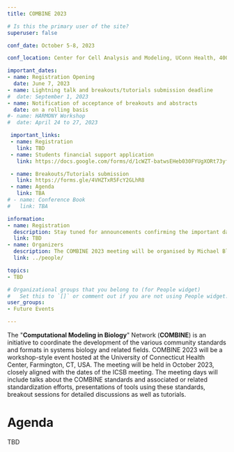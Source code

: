 ```yaml
---
title: COMBINE 2023

# Is this the primary user of the site?
superuser: false

conf_date: October 5-8, 2023

conf_location: Center for Cell Analysis and Modeling, UConn Health, 400 Farmington Ave, Farmington CT 06030, USA

important_dates:
- name: Registration Opening
  date: June 7, 2023
- name: Lightning talk and breakouts/tutorials submission deadline
#  date: September 1, 2023
- name: Notification of acceptance of breakouts and abstracts
  date: on a rolling basis
#- name: HARMONY Workshop
#  date: April 24 to 27, 2023

 important_links:
 - name: Registration
   link: TBD
 - name: Students financial support application
   link: https://docs.google.com/forms/d/1cWZT-batwsEHeb030FYUgXORt73yfltqhNqwNp7TVxU

 - name: Breakouts/Tutorials submission
   link: https://forms.gle/4VHZTxR5FcY2GLhR8
 - name: Agenda
   link: TBA
# - name: Conference Book
#   link: TBA

information:
- name: Registration
  description: Stay tuned for announcements confirming the important dates for the meeting.
  link: TBD
- name: Organizers
  description: The COMBINE 2023 meeting will be organised by Michael Blinov and ion Moraru.
  link: ../people/

topics:
- TBD

# Organizational groups that you belong to (for People widget)
#   Set this to `[]` or comment out if you are not using People widget.
user_groups:
- Future Events

---
```


The "**Computational Modeling in Biology**" Network (**COMBINE**) is an initiative to coordinate the development of the various community standards and formats in systems biology and related fields. COMBINE 2023 will be a workshop-style event hosted at the University of Connecticut Health Center, Farmington, CT, USA. The meeting will be held in October 2023, closely aligned with the dates of the ICSB meeting. The meeting days will include talks about the COMBINE standards and associated or related standardization efforts, presentations of tools using these standards, breakout sessions for detailed discussions as well as tutorials.


<h1>Agenda</h1>
TBD

